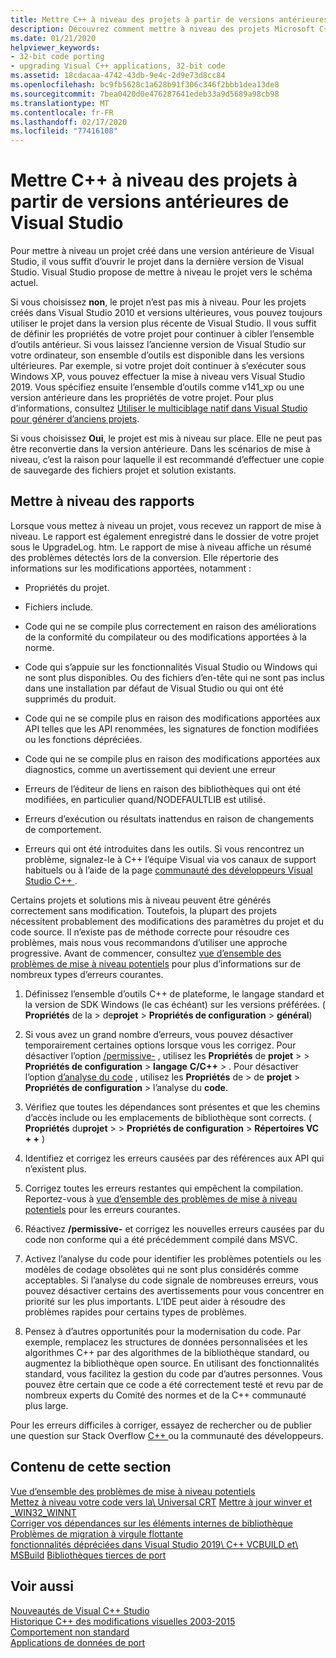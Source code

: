 ```yaml
---
title: Mettre C++ à niveau des projets à partir de versions antérieures de Visual Studio
description: Découvrez comment mettre à niveau des projets Microsoft C++ à partir de versions antérieures de Visual Studio.
ms.date: 01/21/2020
helpviewer_keywords:
- 32-bit code porting
- upgrading Visual C++ applications, 32-bit code
ms.assetid: 18cdacaa-4742-43db-9e4c-2d9e73d8cc84
ms.openlocfilehash: bc9fb5628c1a628b91f306c346f2bbb1dea13de8
ms.sourcegitcommit: 7bea0420d0e476287641edeb33a9d5689a98cb98
ms.translationtype: MT
ms.contentlocale: fr-FR
ms.lasthandoff: 02/17/2020
ms.locfileid: "77416108"
---
```

# <a name="upgrade-c-projects-from-earlier-versions-of-visual-studio"></a>Mettre C++ à niveau des projets à partir de versions antérieures de Visual Studio

Pour mettre à niveau un projet créé dans une version antérieure de Visual Studio, il vous suffit d’ouvrir le projet dans la dernière version de Visual Studio. Visual Studio propose de mettre à niveau le projet vers le schéma actuel.

Si vous choisissez **non**, le projet n’est pas mis à niveau. Pour les projets créés dans Visual Studio 2010 et versions ultérieures, vous pouvez toujours utiliser le projet dans la version plus récente de Visual Studio. Il vous suffit de définir les propriétés de votre projet pour continuer à cibler l’ensemble d’outils antérieur. Si vous laissez l’ancienne version de Visual Studio sur votre ordinateur, son ensemble d’outils est disponible dans les versions ultérieures. Par exemple, si votre projet doit continuer à s’exécuter sous Windows XP, vous pouvez effectuer la mise à niveau vers Visual Studio 2019. Vous spécifiez ensuite l’ensemble d’outils comme v141_xp ou une version antérieure dans les propriétés de votre projet. Pour plus d’informations, consultez [Utiliser le multiciblage natif dans Visual Studio pour générer d’anciens projets](use-native-multi-targeting.md).

Si vous choisissez **Oui**, le projet est mis à niveau sur place. Elle ne peut pas être reconvertie dans la version antérieure. Dans les scénarios de mise à niveau, c’est la raison pour laquelle il est recommandé d’effectuer une copie de sauvegarde des fichiers projet et solution existants.

## <a name="upgrade-reports"></a>Mettre à niveau des rapports

Lorsque vous mettez à niveau un projet, vous recevez un rapport de mise à niveau. Le rapport est également enregistré dans le dossier de votre projet sous le UpgradeLog. htm. Le rapport de mise à niveau affiche un résumé des problèmes détectés lors de la conversion. Elle répertorie des informations sur les modifications apportées, notamment :

- Propriétés du projet.

- Fichiers include.

- Code qui ne se compile plus correctement en raison des améliorations de la conformité du compilateur ou des modifications apportées à la norme.

- Code qui s’appuie sur les fonctionnalités Visual Studio ou Windows qui ne sont plus disponibles. Ou des fichiers d’en-tête qui ne sont pas inclus dans une installation par défaut de Visual Studio ou qui ont été supprimés du produit.

- Code qui ne se compile plus en raison des modifications apportées aux API telles que les API renommées, les signatures de fonction modifiées ou les fonctions dépréciées.

- Code qui ne se compile plus en raison des modifications apportées aux diagnostics, comme un avertissement qui devient une erreur

- Erreurs de l’éditeur de liens en raison des bibliothèques qui ont été modifiées, en particulier quand/NODEFAULTLIB est utilisé.

- Erreurs d’exécution ou résultats inattendus en raison de changements de comportement.

- Erreurs qui ont été introduites dans les outils. Si vous rencontrez un problème, signalez-le à C++ l’équipe Visual via vos canaux de support habituels ou à l’aide de la page [communauté des développeurs Visual Studio C++ ](https://developercommunity.visualstudio.com/spaces/62/index.html) .

Certains projets et solutions mis à niveau peuvent être générés correctement sans modification. Toutefois, la plupart des projets nécessitent probablement des modifications des paramètres du projet et du code source. Il n’existe pas de méthode correcte pour résoudre ces problèmes, mais nous vous recommandons d’utiliser une approche progressive. Avant de commencer, consultez [vue d’ensemble des problèmes de mise à niveau potentiels](../porting/overview-of-potential-upgrade-issues-visual-cpp.md) pour plus d’informations sur de nombreux types d’erreurs courantes.

1. Définissez l’ensemble d’outils C++ de plateforme, le langage standard et la version de SDK Windows (le cas échéant) sur les versions préférées. ( **Propriétés** de la > de**projet** > **Propriétés de configuration** > **général**)

1. Si vous avez un grand nombre d’erreurs, vous pouvez désactiver temporairement certaines options lorsque vous les corrigez. Pour désactiver l’option [/permissive-](../build/reference/permissive-standards-conformance.md) , utilisez les **Propriétés** de **projet** >  > **Propriétés de configuration** > **langage** **C/C++**  > . Pour désactiver l’option [d’analyse du code](/cpp/code-quality/code-analysis-for-c-cpp-overview) , utilisez les **Propriétés** de > de **projet** > **Propriétés de configuration** > l’analyse du **code**.

1. Vérifiez que toutes les dépendances sont présentes et que les chemins d’accès include ou les emplacements de bibliothèque sont corrects. ( **Propriétés** du**projet** >  > **Propriétés de configuration** > **Répertoires VC + +** )

1. Identifiez et corrigez les erreurs causées par des références aux API qui n’existent plus.

1. Corrigez toutes les erreurs restantes qui empêchent la compilation. Reportez-vous à [vue d’ensemble des problèmes de mise à niveau potentiels](../porting/overview-of-potential-upgrade-issues-visual-cpp.md) pour les erreurs courantes.

1. Réactivez **/permissive-** et corrigez les nouvelles erreurs causées par du code non conforme qui a été précédemment compilé dans MSVC.

1. Activez l’analyse du code pour identifier les problèmes potentiels ou les modèles de codage obsolètes qui ne sont plus considérés comme acceptables. Si l’analyse du code signale de nombreuses erreurs, vous pouvez désactiver certains des avertissements pour vous concentrer en priorité sur les plus importants. L’IDE peut aider à résoudre des problèmes rapides pour certains types de problèmes.

1. Pensez à d’autres opportunités pour la modernisation du code. Par exemple, remplacez les structures de données personnalisées et les algorithmes C++ par des algorithmes de la bibliothèque standard, ou augmentez la bibliothèque open source. En utilisant des fonctionnalités standard, vous facilitez la gestion du code par d’autres personnes. Vous pouvez être certain que ce code a été correctement testé et revu par de nombreux experts du Comité des normes et de la C++ communauté plus large.

Pour les erreurs difficiles à corriger, essayez de rechercher ou de publier une question sur Stack Overflow [ C++ ](https://developercommunity.visualstudio.com/spaces/62/index.html)ou la communauté des développeurs.

## <a name="in-this-section"></a>Contenu de cette section

[Vue d’ensemble des problèmes de mise à niveau potentiels](overview-of-potential-upgrade-issues-visual-cpp.md)\
[Mettez à niveau votre code vers la\ Universal CRT](upgrade-your-code-to-the-universal-crt.md)
[Mettre à jour winver et _WIN32_WINNT](modifying-winver-and-win32-winnt.md)\
[Corriger vos dépendances sur les éléments internes de bibliothèque](fix-your-dependencies-on-library-internals.md)\
[Problèmes de migration à virgule flottante](floating-point-migration-issues.md)\
[fonctionnalités dépréciées dans Visual Studio 2019\ C++ ](features-deprecated-in-visual-studio.md)
[VCBUILD et\ MSBuild](build-system-changes.md)
[Bibliothèques tierces de port](porting-third-party-libraries.md)

## <a name="see-also"></a>Voir aussi

[Nouveautés de Visual C++ Studio](../overview/what-s-new-for-visual-cpp-in-visual-studio.md)\
[Historique C++ des modifications visuelles 2003-2015](../porting/visual-cpp-change-history-2003-2015.md)\
[Comportement non standard](../cpp/nonstandard-behavior.md)\
[Applications de données de port](../data/data-access-programming-mfc-atl.md)
